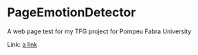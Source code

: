 # PageEmotionDetector

A web page test for my TFG project for Pompeu Fabra University

Link:  [a link](https://jinanggd.github.io/PageEmotionDetector/)

